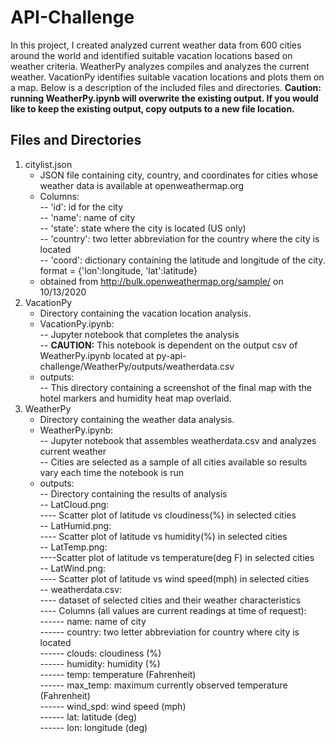 # API-Challenge
In this project, I created analyzed current weather data from 600 cities around the world and identified suitable vacation locations based on weather criteria. WeatherPy analyzes compiles and analyzes the current weather. VacationPy identifies suitable vacation locations and plots them on a map. Below is a description of the included files and directories.
**Caution: running WeatherPy.ipynb will overwrite the existing output. If you would like to keep the existing output, copy outputs to a new file location.**
  
## Files and Directories
1. citylist.json
   - JSON file containing city, country, and coordinates for cities whose weather data is available at openweathermap.org
   - Columns:  
   -- 'id': id for the city  
   -- 'name': name of city  
   -- 'state': state where the city is located (US only)  
   -- 'country': two letter abbreviation for the country where the city is located  
   -- 'coord': dictionary containing the latitude and longitude of the city. format = {'lon':longitude, 'lat':latitude}  
   - obtained from http://bulk.openweathermap.org/sample/ on 10/13/2020
2. VacationPy
   - Directory containing the vacation location analysis. 
   - VacationPy.ipynb:  
   -- Jupyter notebook that completes the analysis  
   -- **CAUTION:** This notebook is dependent on the output csv of WeatherPy.ipynb located at py-api-challenge/WeatherPy/outputs/weatherdata.csv  
   - outputs:  
   -- This directory containing a screenshot of the final map with the hotel markers and humidity heat map overlaid.
3. WeatherPy
    - Directory containing the weather data analysis.
    - WeatherPy.ipynb:  
    -- Jupyter notebook that assembles weatherdata.csv and analyzes current weather  
    -- Cities are selected as a sample of all cities available so results vary each time the notebook is run  
    - outputs:  
    -- Directory containing the results of analysis  
    -- LatCloud.png:  
    ---- Scatter plot of latitude vs cloudiness(%) in selected cities  
    -- LatHumid.png:  
    ---- Scatter plot of latitude vs humidity(%) in selected cities  
    -- LatTemp.png:  
    ----Scatter plot of latitude vs temperature(deg F) in selected cities  
    -- LatWind.png:  
    ---- Scatter plot of latitude vs wind speed(mph) in selected cities  
    -- weatherdata.csv:  
    ---- dataset of selected cities and their weather characteristics  
    ---- Columns (all values are current readings at time of request):  
    ------ name: name of city  
    ------ country: two letter abbreviation for country where city is located  
    ------ clouds: cloudiness (%)  
    ------ humidity: humidity (%)  
    ------ temp: temperature (Fahrenheit)  
    ------ max_temp: maximum currently observed temperature (Fahrenheit)  
    ------ wind_spd: wind speed (mph)  
    ------ lat: latitude (deg)  
    ------ lon: longitude (deg)
